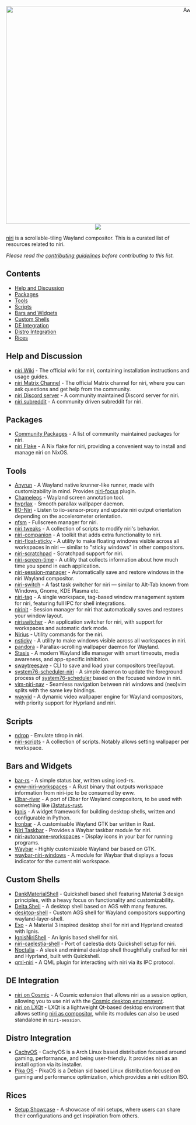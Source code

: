 <!--lint disable awesome-heading-->
<div align=center><img width="1058" height="595" alt="Awesome X niri" src="https://github.com/user-attachments/assets/4e12eacc-d5eb-433f-b27e-b26e04ea23b4" /></div>
<div align=center><img src="https://awesome.re/badge-flat.svg" /></div>

[niri](https://github.com/YaLTeR/niri) is a scrollable-tiling Wayland compositor. This is a curated list of resources related to niri.

_Please read the [contributing guidelines](CONTRIBUTING.md) before contributing to this list._

## Contents
- [Help and Discussion](#help-and-discussion)
- [Packages](#packages)
- [Tools](#tools)
- [Scripts](#scripts)
- [Bars and Widgets](#bars-and-widgets)
- [Custom Shells](#custom-shells)
- [DE Integration](#de-integration)
- [Distro Integration](#distro-integration)
- [Rices](#rices)

## Help and Discussion
<!--We break the alphbetical order here because we would like to keep the official ones before the community maintained ones-->
- [niri Wiki](https://yalter.github.io/niri/) - The official wiki for niri, containing installation instructions and usage guides.
- [niri Matrix Channel](https://matrix.to/#/#niri:matrix.org) - The official Matrix channel for niri, where you can ask questions and get help from the community.
- [niri Discord server](https://discord.gg/vT8Sfjy7sx) - A community maintained Discord server for niri.
- [niri subreddit](https://www.reddit.com/r/niri) - A community driven subreddit for niri.

## Packages
- [Community Packages](https://repology.org/project/niri/packages) - A list of community maintained packages for niri.
- [niri Flake](https://github.com/sodiboo/niri-flake) - A Nix flake for niri, providing a convenient way to install and manage niri on NixOS.

## Tools
- [Anyrun](https://github.com/anyrun-org/anyrun) - A Wayland native krunner-like runner, made with customizability in mind. Provides [niri-focus](https://github.com/anyrun-org/anyrun/blob/master/plugins/niri-focus/README.md) plugin.
- [Chameleos](https://github.com/Treeniks/chameleos) - Wayland screen annotation tool.
- [hyprlax](https://github.com/sandwichfarm/hyprlax) - Smooth parallax wallpaper daemon.
- [IIO-Niri](https://github.com/Zhaith-Izaliel/iio-niri) - Listen to iio-sensor-proxy and update niri output orientation depending on the accelerometer orientation.
- [nfsm](https://github.com/gvolpe/nfsm) - Fullscreen manager for niri.
- [niri tweaks](https://github.com/heyoeyo/niri_tweaks) - A collection of scripts to modify niri's behavior.
- [niri-companion](https://github.com/dybdeskarphet/niri-companion) - A toolkit that adds extra functionality to niri.
- [niri-float-sticky](https://github.com/probeldev/niri-float-sticky) - A utility to make floating windows visible across all workspaces in niri — similar to "sticky windows" in other compositors.
- [niri-scratchpad](https://github.com/gvolpe/niri-scratchpad) - Scratchpad support for niri.
- [niri-screen-time](https://github.com/probeldev/niri-screen-time) - A utility that collects information about how much time you spend in each application.
- [niri-session-manager](https://github.com/MTeaHead/niri-session-manager) - Automatically save and restore windows in the niri Wayland compositor.
- [niri-switch](https://github.com/Kiki-Bouba-Team/niri-switch) - A fast task switcher for niri — similar to Alt-Tab known from Windows, Gnome, KDE Plasma etc.
- [niri-tag](https://git.atagen.co/atagen/niri-tag) - A single workspace, tag-based window management system for niri, featuring full IPC for shell integrations.
- [nirinit](https://github.com/amaanq/nirinit) - Session manager for niri that automatically saves and restores your window layout.
- [niriswitcher](https://github.com/isaksamsten/niriswitcher) - An application switcher for niri, with support for workspaces and automatic dark mode.
- [Nirius](https://sr.ht/~tsdh/nirius) - Utility commands for the niri.
- [nsticky](https://github.com/lonerOrz/nsticky) - A utility to make windows visible across all workspaces in niri.
- [pandora](https://github.com/PandorasFox/pandora) - Parallax-scrolling wallpaper daemon for Wayland.
- [Stasis](https://github.com/saltnpepper97/stasis) - A modern Wayland idle manager with smart timeouts, media awareness, and app-specific inhibition.
- [swaytreesave](https://github.com/fabienjuif/swaytreesave) - CLI to save and load your compositors tree/layout.
- [system76-scheduler-niri](https://github.com/Kirottu/system76-scheduler-niri) - A simple daemon to update the foreground process of [system76-scheduler](https://github.com/pop-os/system76-scheduler) based on the focused window in niri.
- [vim-niri-nav](https://github.com/andergrim/vim-niri-nav) - Seamless navigation between niri windows and (neo)vim splits with the same key bindings.
- [wayvid](https://github.com/YangYuS8/wayvid) - A dynamic video wallpaper engine for Wayland compositors, with priority support for Hyprland and niri.

## Scripts
- [ndrop](https://github.com/Schweber/ndrop) - Emulate tdrop in niri.
- [niri-scripts](https://github.com/0xwal/niri-scripts) - A collection of scripts. Notably allows setting wallpaper per workspace.

## Bars and Widgets
- [bar-rs](https://github.com/faervan/bar-rs) - A simple status bar, written using iced-rs.
- [eww-niri-workspaces](https://github.com/druskus20/eww-niri-workspaces) - A Rust binary that outputs workspace information from niri-ipc to be consumed by eww.
- [i3bar-river](https://github.com/MaxVerevkin/i3bar-river) - A port of i3bar for Wayland compositors, to be used with something like [i3status-rust](https://github.com/greshake/i3status-rust).
- [Ignis](https://github.com/linkfrg/ignis) - A widget framework for building desktop shells, written and configurable in Python.
- [Ironbar](https://github.com/JakeStanger/ironbar) - A customisable Wayland GTK bar written in Rust.
- [Niri Taskbar](https://github.com/LawnGnome/niri-taskbar) - Provides a Waybar taskbar module for niri.
- [niri-autoname-workspaces](https://github.com/justbuchanan/niri-autoname-workspaces) - Display icons in your bar for running programs.
- [Waybar](https://github.com/Alexays/Waybar) - Highly customizable Wayland bar based on GTK.
- [waybar-niri-windows](https://github.com/calico32/waybar-niri-windows) - A module for Waybar that displays a focus indicator for the current niri workspace.

## Custom Shells
- [DankMaterialShell](https://github.com/AvengeMedia/DankMaterialShell) - Quickshell based shell featuring Material 3 design principles, with a heavy focus on functionality and customizability.
- [Delta Shell](https://github.com/Sinomor/delta-shell) - A desktop shell based on AGS with many features.
- [desktop-shell](https://github.com/hashankur/desktop-shell) - Custom AGS shell for Wayland compositors supporting wayland-layer-shell.
- [Exo](https://github.com/debuggyo/Exo) - A Material 3 inspired desktop shell for niri and Hyprland created with Ignis.
- [IgnisNiriShell](https://github.com/lost-melody/IgnisNiriShell) - An Ignis based shell for niri.
- [niri-caelestia-shell](https://github.com/jutraim/niri-caelestia-shell) - Port of caelestia dots Quickshell setup for niri.
- [Noctalia](https://github.com/Ly-sec/Noctalia) - A sleek and minimal desktop shell thoughtfully crafted for niri and Hyprland, built with Quickshell.
- [qml-niri](https://github.com/imiric/qml-niri) - A QML plugin for interacting with niri via its IPC protocol.

## DE Integration
- [niri on Cosmic](https://github.com/Drakulix/cosmic-ext-extra-sessions) - A Cosmic extension that allows niri as a session option, allowing you to use niri with the [Cosmic desktop environment](https://github.com/pop-os/cosmic-epoch).
- [niri on LXQt](https://lxqt-project.org) - LXQt is a lightweight Qt-based desktop environment that allows setting [niri as compositor](https://github.com/lxqt/lxqt/wiki/ConfigWaylandSettings), while its modules can also be used standalone in `niri-session`.

## Distro Integration
- [CachyOS](https://wiki.cachyos.org/configuration/desktop_environments/niri) - CachyOS is a Arch Linux based distribution focused around gaming, performance, and being user-friendly. It provides niri as an install option via its installer.
- [Pika OS](https://wiki.pika-os.com/en/home#niri-edition) - PikaOS is a Debian sid based Linux distribution focused on gaming and performance optimization, which provides a niri edition ISO.

## Rices
- [Setup Showcase](https://github.com/YaLTeR/niri/discussions/325) - A showcase of niri setups, where users can share their configurations and get inspiration from others.
